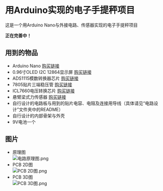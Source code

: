 # 用Arduino实现的电子手提秤项目

这是一个用Arduino Nano与外接电路、传感器实现的电子手提秤项目  

 **正在完善中！**

## 用到的物品

+ Arduino Nano [购买链接](https://item.taobao.com/item.htm?id=557545360329&price=12-14&original_price=13.5-15.5&sourceType=item&sourceType=item&suid=a5b3a9c3-5207-4f49-90f7-ea8c470a1f2a&ut_sk=1.XYuM2uskxPEDAAa%2B4R60UI%2Fa_21646297_1588855623659.Copy.1&un=8b50689baba1586d48f3db66e42fe8f3&share_crt_v=1&spm=a2159r.13376460.0.0&sp_tk=4oK0eGRlNzFvMEZtZUnigrQ=&cpp=1&shareurl=true&short_name=h.V8A0rqD&sm=6354ff&app=chrome)
+ 0.96寸OLED I2C 12864显示屏 [购买链接](https://item.taobao.com/item.htm?spm=a230r.1.14.34.66de2171HhS42s&id=528232253877&ns=1&abbucket=13#detail)
+ ADS1115模数转换器芯片 [购买链接](https://detail.tmall.com/item.htm?spm=a230r.1.14.7.4ce12c7eIelCUD&id=601766525831&ns=1&abbucket=2)
+ 7805贴片三端稳压管 [购买链接](https://detail.tmall.com/item.htm?spm=a230r.1.14.6.5a9b303amULc3c&id=44111955001&cm_id=140105335569ed55e27b&abbucket=2)
+ ICL7660电压转换芯片 [购买链接](https://detail.tmall.com/item.htm?spm=a230r.1.14.23.71065e8aYyy5Fq&id=610882920258&ns=1&abbucket=2)
+ 悬臂梁式力传感器 [购买链接](https://item.taobao.com/item.htm?spm=a230r.1.14.21.150378972D1pdC&id=569898995913&ns=1&abbucket=13#detail)
+ 自行设计的电路板与用到的贴片电容、电阻及连接用导线（具体请见“电路设计”文件夹中的README）
+ 自行设计的内部骨架与外壳
+ 9V电池一个

## 图片

+ 原理图  
![电路原理图.png](https://i.loli.net/2020/06/14/5ghOpcbyziRClId.png)
+ PCB 2D图  
![PCB 2D图.png](https://i.loli.net/2020/06/14/5PX9zM2ODZHtSoc.png)
+ PCB 3D图  
![PCB 3D图.png](https://i.loli.net/2020/06/14/Ub9lL4VwWs1qQ7r.png)
